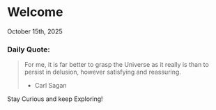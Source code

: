# Welcome

October 15th, 2025

### Daily Quote:
> For me, it is far better to grasp the Universe as it really is than to persist in delusion, however satisfying and reassuring.
> 	- Carl Sagan

Stay Curious and keep Exploring!
